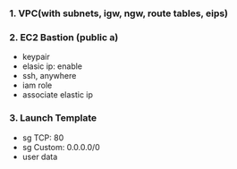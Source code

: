 ### 1. VPC(with subnets, igw, ngw, route tables, eips)

### 2. EC2 Bastion (public a)
 - keypair
 - elasic ip: enable
 - ssh, anywhere
 - iam role
 - associate elastic ip

### 3. Launch Template
 - sg TCP: 80
 - sg Custom: 0.0.0.0/0
 - user data